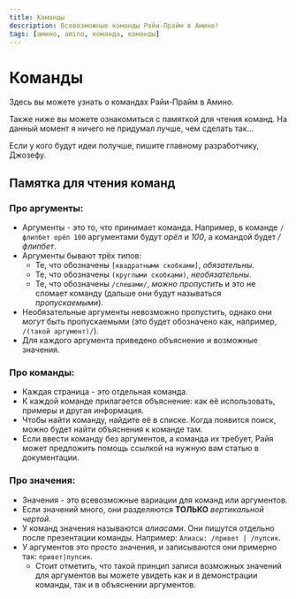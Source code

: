 ```yaml
---
title: Команды
description: Всевозможные команды Райи-Прайм в Амино!
tags: [амино, amino, команда, команды]
---
```


# Команды

Здесь вы можете узнать о командах Райи-Прайм в Амино.

Также ниже вы можете ознакомиться с памяткой для чтения команд. На данный момент я ничего не придумал лучше, чем сделать так...

Если у кого будут идеи получше, пишите главному разработчику, Джозефу.

## Памятка для чтения команд

### Про аргументы:

- Аргументы - это то, что принимает команда. Например, в команде `/флипбет орёл 100` аргументами будут _орёл_ и _100_, а командой будет _/флипбет_.
- Аргументы бывают трёх типов:
  - Те, что обозначены `[квадратными скобками]`, *обязательны*.
  - Те, что обозначены `(круглыми скобками)`, *необязательны*.
  - Те, что обозначены `/слешами/`, *можно пропустить* и это не сломает команду (дальше они будут называться *пропускаемыми*).
- Необязательные аргументы невозможно пропустить, однако они *могут* быть пропускаемыми (это будет обозначено как, например, `/(такой аргумент)/`).
- Для каждого аргумента приведено объяснение и возможные значения.

### Про команды:
- Каждая страница - это отдельная команда.
- К каждой команде прилагается объяснение: как её использовать, примеры и другая информация.
- Чтобы найти команду, найдите её в списке. Когда появится поиск, можно будет найти объяснения к команде там. 
- Если ввести команду без аргументов, а команда их требует, Райя может предложить помощь ссылкой на нужную вам статью в документации.

### Про значения:
- Значения - это всевозможные вариации для команд или аргументов.
- Если значений много, они разделяются **ТОЛЬКО** _вертикальной чертой_.
- У команд значения называются *алиасами*. Они пишутся отдельно после презентации команды. Например: `Алиасы: /привет | /пупсик`.
- У аргументов это просто значения, и записываются они примерно так: `привет|пупсик`.
  - Стоит отметить, что такой принцип записи возможных значений для аргументов вы можете увидеть как и в демонстрации команды, так и в объяснении аргументов.